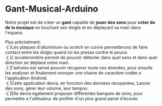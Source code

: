 # Gant-Musical-Arduino
Notre projet est de créer un __gant__ capable de __jouer des sons__ pour __créer de de la musique__ en touchant ses doigts et en déplaçant sa main dans l'espace.

Plus précisément:  
  -[ ]Les plaques d'alluminium ou scotch en cuivre permetterons de faire contact entre les doigts quand on les presse contre le pouce.  
  -[ ]L'acceleromètre permet de pouvoir détecter dans quel sens et dans quel direction se déplace notre main.  
  -[ ]l'adruino est sensé pouvoir récuperer toute ces données, pour ensuite les analyser et finalement envoyer une chaine de caractère codée a l'application Android.  
  -[ ]Cette application devra, en fonction des données récuperées, Lancer des sons, gérer leur volume, leur tempos.  
  -[ ]Elle devra également proposer différentes banques de sons, pour permettre a l'utilisateur de profiter d'un plus grand panel d'écoute.

